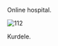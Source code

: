 Online hospital.

![112](https://raw.githubusercontent.com/fatiherikli/funeral-party/master/1*0tKYkjM1kYUkJu1vXXzK2A.png)

Kurdele.
